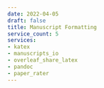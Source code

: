 ```yaml
---
date: 2022-04-05
draft: false
title: Manuscript Formatting
service_count: 5
services:
- katex
- manuscripts_io
- overleaf_share_latex
- pandoc
- paper_rater
---
```



